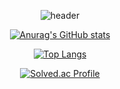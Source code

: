 <div align="center">
  
  ![header](https://capsule-render.vercel.app/api?type=waving&height=180&animation=fadeIn&color=0:0B3861,100:A9A9F5&text=Potato-Y&fontColor=EFF2FB&fontSize=40&fontAlignY=35)

[![Anurag's GitHub stats](https://github-readme-stats.vercel.app/api?username=Potato-Y)](https://github.com/anuraghazra/github-readme-stats)

[![Top Langs](https://github-readme-stats.vercel.app/api/top-langs/?username=Potato-Y&layout=compact)](https://github.com/anuraghazra/github-readme-stats)

[![Solved.ac Profile](http://mazassumnida.wtf/api/generate_badge?boj=jh2358)](https://solved.ac/jh2358)
</div>


